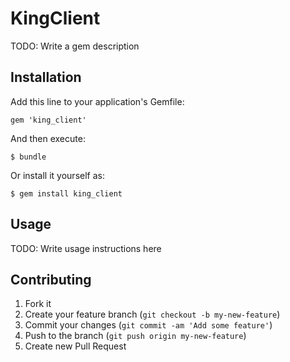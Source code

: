 # KingClient

TODO: Write a gem description

## Installation

Add this line to your application's Gemfile:

    gem 'king_client'

And then execute:

    $ bundle

Or install it yourself as:

    $ gem install king_client

## Usage

TODO: Write usage instructions here

## Contributing

1. Fork it
2. Create your feature branch (`git checkout -b my-new-feature`)
3. Commit your changes (`git commit -am 'Add some feature'`)
4. Push to the branch (`git push origin my-new-feature`)
5. Create new Pull Request
